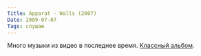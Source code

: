 ```yaml
---
Title: Apparat - Walls (2007)
Date: 2009-07-07
Tags: слушаю
---
```


Много музыки из видео в последнее время. [Классный альбом][1].

[1]: http://www.amazon.com/Walls-Apparat/dp/B000O5AYN4